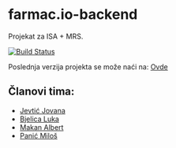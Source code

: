 # farmac.io-backend
Projekat za ISA + MRS.

[![Build Status](https://jenkins.bjelicaluka.com/buildStatus/icon?job=farmac.io-backend)](https://jenkins.bjelicaluka.com/job/farmac.io-backend/)

Poslednja verzija projekta se može naći na: <a href="http://farmac-io.bjelicaluka.com/">Ovde</a>
## Članovi tima:
<ul>
<li><a href="https://github.com/jojev">Jevtić Jovana</a></li>
<li><a href="https://github.com/bjelicaluka">Bjelica Luka</a></li>
<li><a href="https://github.com/albertmakan">Makan	Albert</a></li>
<li><a href="https://github.com/panicmilos">Panić	Miloš</a></li>
</ul>
